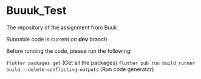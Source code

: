 # Buuuk_Test
 The repository of the assignment from Buuk
 
 Runnable code is current on **dev** branch
 
 Before running the code, please run the following:
 
 `flutter packages get` (Get all the packages)
 `flutter pub run build_runner build --delete-conflicting-outputs` (Run code generator)

